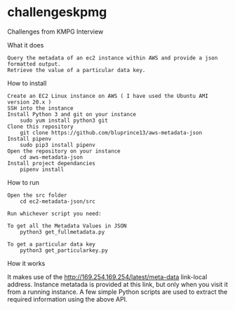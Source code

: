# challengeskpmg
Challenges from KMPG Interview

What it does

    Query the metadata of an ec2 instance within AWS and provide a json formatted output.
    Retrieve the value of a particular data key.

How to install

    Create an EC2 Linux instance on AWS ( I have used the Ubuntu AMI version 20.x )
    SSH into the instance
    Install Python 3 and git on your instance
        sudo yum install python3 git
    Clone this repository
        git clone https://github.com/bluprince13/aws-metadata-json
    Install pipenv
        sudo pip3 install pipenv
    Open the repository on your instance
        cd aws-metadata-json
    Install project dependancies
        pipenv install

How to run

    Open the src folder
        cd ec2-metadata-json/src
    
    Run whichever script you need:
    
    To get all the Metadata Values in JSON
        python3 get_fullmetadata.py
        
    To get a particular data key
        python3 get_particularkey.py

How it works

It makes use of the http://169.254.169.254/latest/meta-data link-local address. Instance metatada is provided at this link, but only when you visit it from a running instance.
A few simple Python scripts are used to extract the required information using the above API.
